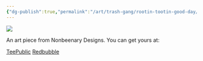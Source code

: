 ```yaml
---
{"dg-publish":true,"permalink":"/art/trash-gang/rootin-tootin-good-day/","title":"Rootin Tootin Good Day","tags":["Art","Opossums"]}
---
```



![](https://baserow-media.ams3.digitaloceanspaces.com/user_files/1wVbMxjzcfukUdkMsvDMp4EIwpXhGKdR_6dd497ad7794b43f80dc9906ec996daf0942ec3252f540dc40deef700136e242.jpg)

An art piece from Nonbeenary Designs. You can get yours at:

[TeePublic](https://www.teepublic.com/t-shirt/45902677-have-a-rootin-tootin-good-day-opossum-cowboy?store_id=258912)
[Redbubble](https://www.redbubble.com/shop/ap/146836903?ref=studio-promote)
